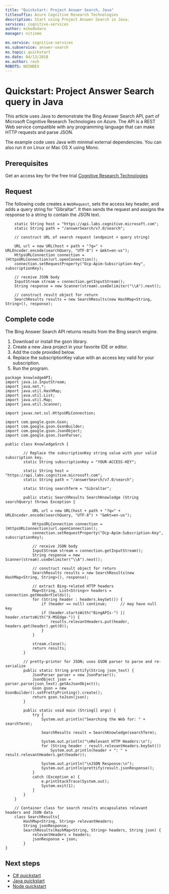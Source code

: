 ```yaml
---
title: "Quickstart: Project Answer Search, Java"
titlesuffix: Azure Cognitive Research Technologies
description: Start using Project Answer Search in Java.
services: cognitive-services
author: mikedodaro
manager: nitinme

ms.service: cognitive-services
ms.subservice: answer-search
ms.topic: quickstart
ms.date: 04/13/2018
ms.author: rosh
ROBOTS: NOINDEX
---
```


# Quickstart: Project Answer Search query in Java
This article uses Java to demonstrate the Bing Answer Search API, part of Microsoft Cognitive Research Technologies on Azure. The API is a REST Web service compatible with any programming language that can make HTTP requests and parse JSON.
 
The example code uses Java with minimal external dependencies.  You can also run it on Linux or Mac OS X using Mono.

## Prerequisites

Get an access key for the free trial [Cognitive Research Technologies](https://labs.cognitive.microsoft.com/en-us/project-answer-search)

## Request 

The following code creates a `WebRequest`, sets the access key header, and adds a query string for "Gibraltar".  It then sends the request and assigns the response to a string to contain the JSON text.

```
    static String host = "https://api.labs.cognitive.microsoft.com";
    static String path = "/answerSearch/v7.0/search";

    // construct URL of search request (endpoint + query string)

	URL url = new URL(host + path + "?q=" +  URLEncoder.encode(searchQuery, "UTF-8") + &mkt=en-us");
	HttpsURLConnection connection = (HttpsURLConnection)url.openConnection();
	connection.setRequestProperty("Ocp-Apim-Subscription-Key", subscriptionKey);

	// receive JSON body
	InputStream stream = connection.getInputStream();
	String response = new Scanner(stream).useDelimiter("\\A").next();

	// construct result object for return
	SearchResults results = new SearchResults(new HashMap<String, String>(), response);
```

## Complete code

The Bing Answer Search API returns results from the Bing search engine.
1. Download or install the gson library.
2. Create a new Java project in your favorite IDE or editor.
3. Add the code provided below.
4. Replace the subscriptionKey value with an access key valid for your subscription.
5. Run the program.

```
package knowledgeAPI;
import java.io.InputStream;
import java.net.*;
import java.util.HashMap;
import java.util.List;
import java.util.Map;
import java.util.Scanner;

import javax.net.ssl.HttpsURLConnection;

import com.google.gson.Gson;
import com.google.gson.GsonBuilder;
import com.google.gson.JsonObject;
import com.google.gson.JsonParser;

public class KnowledgeSrch {

	    // Replace the subscriptionKey string value with your valid subscription key.
	    static String subscriptionKey = "YOUR-ACCESS-KEY";

	    static String host = "https://api.labs.cognitive.microsoft.com";
	    static String path = "/answerSearch/v7.0/search";

	    static String searchTerm = "Gibraltar";

	    public static SearchResults SearchKnowledge (String searchQuery) throws Exception {

	        URL url = new URL(host + path + "?q=" +  URLEncoder.encode(searchQuery, "UTF-8") + "&mkt=en-us");
	        
            HttpsURLConnection connection = (HttpsURLConnection)url.openConnection();
	        connection.setRequestProperty("Ocp-Apim-Subscription-Key", subscriptionKey);

	        // receive JSON body
	        InputStream stream = connection.getInputStream();
	        String response = new Scanner(stream).useDelimiter("\\A").next();

	        // construct result object for return
	        SearchResults results = new SearchResults(new HashMap<String, String>(), response);

	        // extract Bing-related HTTP headers
	        Map<String, List<String>> headers = connection.getHeaderFields();
	        for (String header : headers.keySet()) {
	            if (header == null) continue;      // may have null key
	            if (header.startsWith("BingAPIs-") || header.startsWith("X-MSEdge-")) {
	                results.relevantHeaders.put(header, headers.get(header).get(0));
	            }
	        }

	        stream.close();
	        return results;
	    }

	    // pretty-printer for JSON; uses GSON parser to parse and re-serialize
	    public static String prettify(String json_text) {
	        JsonParser parser = new JsonParser();
	        JsonObject json = parser.parse(json_text).getAsJsonObject();
	        Gson gson = new GsonBuilder().setPrettyPrinting().create();
	        return gson.toJson(json);
	    }

	    public static void main (String[] args) {
	        try {
	            System.out.println("Searching the Web for: " + searchTerm);

	            SearchResults result = SearchKnowledge(searchTerm);

	            System.out.println("\nRelevant HTTP Headers:\n");
	            for (String header : result.relevantHeaders.keySet())
	                System.out.println(header + ": " + result.relevantHeaders.get(header));

	            System.out.println("\nJSON Response:\n");
	            System.out.println(prettify(result.jsonResponse));
	        }
	        catch (Exception e) {
	            e.printStackTrace(System.out);
	            System.exit(1);
	        }
	    }
	}

	// Container class for search results encapsulates relevant headers and JSON data
	class SearchResults{
	    HashMap<String, String> relevantHeaders;
	    String jsonResponse;
	    SearchResults(HashMap<String, String> headers, String json) {
	        relevantHeaders = headers;
	        jsonResponse = json;
	    }
}

```

## Next steps
- [C# quickstart](c-sharp-quickstart.md)
- [Java quickstart](java-quickstart.md)
- [Node quickstart](node-quickstart.md)
